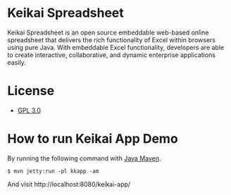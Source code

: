 # Keikai Spreadsheet

Keikai Spreadsheet is an open source embeddable web-based online spreadsheet that delivers the rich functionality of Excel within browsers using pure Java. With embeddable Excel functionality, developers are able to create interactive, collaborative, and dynamic enterprise applications easily.

# License
* [GPL 3.0](https://choosealicense.com/licenses/gpl-3.0/)

# How to run Keikai App Demo
By running the following command with [Java Maven](https://maven.apache.org/what-is-maven.html).

`$ mvn jetty:run -pl kkapp -am` 

And visit http://localhost:8080/keikai-app/